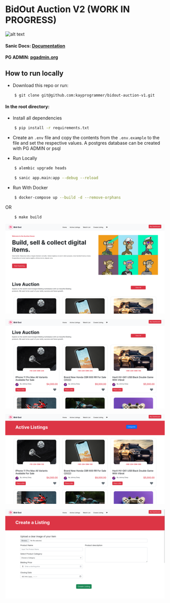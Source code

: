 # BidOut Auction V2 (WORK IN PROGRESS)

![alt text](https://github.com/kayprogrammer/bidout-auction-v1/blob/main/display/sanic.png?raw=true)


#### Sanic Docs: [Documentation](https://docs.djangoproject.com/en/4.2/)

#### PG ADMIN: [pgadmin.org](https://sanic.dev) 


## How to run locally

* Download this repo or run: 
```bash
    $ git clone git@github.com:kayprogrammer/bidout-auction-v1.git
```

#### In the root directory:
- Install all dependencies
```bash
    $ pip install -r requirements.txt
```
- Create an `.env` file and copy the contents from the `.env.example` to the file and set the respective values. A postgres database can be created with PG ADMIN or psql

- Run Locally
```bash
    $ alembic upgrade heads 
```
```bash
    $ sanic app.main:app --debug --reload
```

- Run With Docker
```bash
    $ docker-compose up --build -d --remove-orphans
```
OR
```bash
    $ make build
```

![alt text](https://github.com/kayprogrammer/bidout-auction-v1/blob/main/display/display1.png?raw=true)

![alt text](https://github.com/kayprogrammer/bidout-auction-v1/blob/main/display/display2.png?raw=true)

![alt text](https://github.com/kayprogrammer/bidout-auction-v1/blob/main/display/display3.png?raw=true)

![alt text](https://github.com/kayprogrammer/bidout-auction-v1/blob/main/display/display4.png?raw=true)
